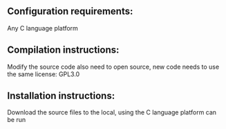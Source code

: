 ## Configuration requirements:

Any C language platform

## Compilation instructions:

Modify the source code also need to open source, new code needs to use the same license: GPL3.0
 
## Installation instructions:

Download the source files to the local, using the C language platform can be run
